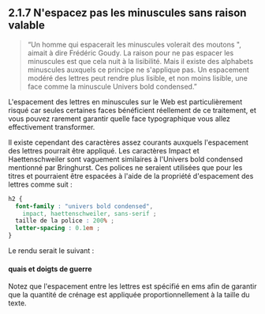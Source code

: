 ## 2.1.7 N'espacez pas les minuscules sans raison valable

>  “Un homme qui espacerait les minuscules volerait des moutons ", aimait à dire Frédéric Goudy. La raison pour ne pas espacer les minuscules est que cela nuit à la lisibilité. Mais il existe des alphabets minuscules auxquels ce principe ne s'applique pas. Un espacement modéré des lettres peut rendre plus lisible, et non moins lisible, une face comme la minuscule Univers bold condensed.”

L'espacement des lettres en minuscules sur le Web est particulièrement risqué car seules certaines faces bénéficient réellement de ce traitement, et vous pouvez rarement garantir quelle face typographique vous allez effectivement transformer.

Il existe cependant des caractères assez courants auxquels l'espacement des lettres pourrait être appliqué. Les caractères Impact et Haettenschweiler sont vaguement similaires à l'Univers bold condensed mentionné par Bringhurst. Ces polices ne seraient utilisées que pour les titres et pourraient être espacées à l'aide de la propriété d'espacement des lettres comme suit :


```css
h2 {
  font-family : "univers bold condensed",
    impact, haettenschweiler, sans-serif ;
  taille de la police : 200% ;
  letter-spacing : 0.1em ;
}
```

Le rendu serait le suivant :

#### quais et doigts de guerre

Notez que l'espacement entre les lettres est spécifié en ems afin de garantir que la quantité de crénage est appliquée proportionnellement à la taille du texte.